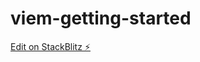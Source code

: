 # viem-getting-started

[Edit on StackBlitz ⚡️](https://stackblitz.com/edit/viem-getting-started-lyeuzq)